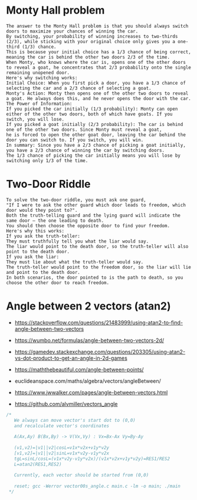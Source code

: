 # Monty Hall problem

```
The answer to the Monty Hall problem is that you should always switch doors to maximize your chances of winning the car.
By switching, your probability of winning increases to two-thirds (2/3), while sticking with your original choice only gives you a one-third (1/3) chance.
This is because your initial choice has a 1/3 chance of being correct, meaning the car is behind the other two doors 2/3 of the time.
When Monty, who knows where the car is, opens one of the other doors to reveal a goat, he concentrates that 2/3 probability onto the single remaining unopened door. 
Here's why switching works:
Initial Choice: When you first pick a door, you have a 1/3 chance of selecting the car and a 2/3 chance of selecting a goat.
Monty's Action: Monty then opens one of the other two doors to reveal a goat. He always does this, and he never opens the door with the car.
The Power of Information:
If you picked the car initially (1/3 probability): Monty can open either of the other two doors, both of which have goats. If you switch, you will lose.
If you picked a goat initially (2/3 probability): The car is behind one of the other two doors. Since Monty must reveal a goat,
he is forced to open the other goat door, leaving the car behind the door you can switch to. If you switch, you will win. 
In summary: Since you have a 2/3 chance of picking a goat initially, you have a 2/3 chance of winning the car by switching doors.
The 1/3 chance of picking the car initially means you will lose by switching only 1/3 of the time. 
```

# Two-Door Riddle

```
To solve the two-door riddle, you must ask one guard,
"If I were to ask the other guard which door leads to freedom, which door would they point to?".
Both the truth-telling guard and the lying guard will indicate the same door – the one leading to death.
You should then choose the opposite door to find your freedom. 
Here's why this works:
If you ask the truth-teller:
They must truthfully tell you what the liar would say.
The liar would point to the death door, so the truth-teller will also point to the death door. 
If you ask the liar:
They must lie about what the truth-teller would say.
The truth-teller would point to the freedom door, so the liar will lie and point to the death door. 
In both scenarios, the door pointed to is the path to death, so you choose the other door to reach freedom. 
```

# Angle between 2 vectors (atan2)

- https://stackoverflow.com/questions/21483999/using-atan2-to-find-angle-between-two-vectors
- https://wumbo.net/formulas/angle-between-two-vectors-2d/
- https://gamedev.stackexchange.com/questions/203305/using-atan2-vs-dot-product-to-get-an-angle-in-2d-games
- https://maththebeautiful.com/angle-between-points/
- euclideanspace.com/maths/algebra/vectors/angleBetween/
- https://www.jwwalker.com/pages/angle-between-vectors.html

- https://github.com/alvmiller/vectors_angle

```c
/*
   We always can move vector's start dot to (0,0)
   and recalculate vector's coordinates
   
   A(Ax,Ay) B(Bx,By) -> V(Vx,Vy) : Vx=Bx-Ax Vy=By-Ay
   
   (v1,v2)=|v1||v2|cosL=v1x*v2x+v1y*v2y
   [v1,v2]=|v1||v2|sinL=v1x*v2y-v1y*v2x
   tgL=sinL/cosL=(v1x*v2y-v1y*v2x)/(v1x*v2x+v1y*v2y)=RES1/RES2
   L=atan2(RES1,RES2)
   
   Currently, each vector should be started from (0,0)
   
   reset; gcc -Werror vector00s_angle.c main.c -lm -o main; ./main
 */
```














